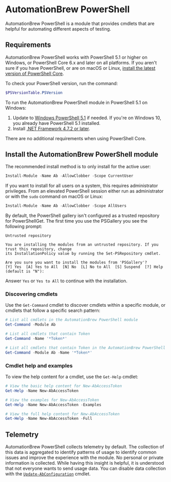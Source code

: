 # AutomationBrew PowerShell

AutomationBrew PowerShell is a module that provides cmdlets that are helpful for automating different aspects of testing.

## Requirements

AutomationBrew PowerShell works with PowerShell 5.1 or higher on Windows, or PowerShell Core 6.x and later on all platforms. If you aren't sure if you have PowerShell, or are on macOS or Linux, [install the latest version of PowerShell Core](https://docs.microsoft.com/powershell/scripting/install/installing-powershell#powershell-core).

To check your PowerShell version, run the command:

```powershell
$PSVersionTable.PSVersion
```

To run the AutomationBrew PowerShell module in PowerShell 5.1 on Windows:

1. Update to [Windows PowerShell 5.1](https://docs.microsoft.com/powershell/scripting/install/installing-windows-powershell#upgrading-existing-windows-powershell) if needed. If you're on Windows 10, you already
  have PowerShell 5.1 installed.
2. Install [.NET Framework 4.7.2 or later](https://docs.microsoft.com/dotnet/framework/install).

There are no additional requirements when using PowerShell Core.

## Install the AutomationBrew PowerShell module

The recommended install method is to only install for the active user:

```powershell
Install-Module -Name Ab -AllowClobber -Scope CurrentUser
```

If you want to install for all users on a system, this requires administrator privileges. From an elevated PowerShell session either
run as administrator or with the `sudo` command on macOS or Linux:

```powershell
Install-Module -Name Ab -AllowClobber -Scope AllUsers
```

By default, the PowerShell gallery isn't configured as a trusted repository for PowerShellGet. The first time you use the PSGallery you see the following prompt:

```output
Untrusted repository

You are installing the modules from an untrusted repository. If you trust this repository, change
its InstallationPolicy value by running the Set-PSRepository cmdlet.

Are you sure you want to install the modules from 'PSGallery'?
[Y] Yes  [A] Yes to All  [N] No  [L] No to All  [S] Suspend  [?] Help (default is "N"):
```

Answer `Yes` or `Yes to All` to continue with the installation.

### Discovering cmdlets

Use the `Get-Command` cmdlet to discover cmdlets within a specific module, or cmdlets that follow a specific search pattern:

```powershell
# List all cmdlets in the AutomationBrew PowerShell module
Get-Command -Module Ab

# List all cmdlets that contain Token
Get-Command -Name '*Token*'

# List all cmdlets that contain Token in the AutomationBrew PowerShell module
Get-Command -Module Ab -Name '*Token*'
```

### Cmdlet help and examples

To view the help content for a cmdlet, use the `Get-Help` cmdlet:

```powershell
# View the basic help content for New-AbAccessToken
Get-Help -Name New-AbAccessToken

# View the examples for New-AbAccessToken
Get-Help -Name New-AbAccessToken -Examples

# View the full help content for New-AbAccessToken
Get-Help -Name New-AbAccessToken -Full
```

## Telemetry

AutomationBrew PowerShell collects telemetry by default. The collection of this data is aggregated to identify patterns of usage to identify common issues and improve the experience with the module. No personal or private information is collected. While having this insight is helpful, it is understood that not everyone wants to send usage data. You can disable data collection with the [`Update-AbConfiguration`](docs/help/Update-AbConfiguration.md) cmdlet.

